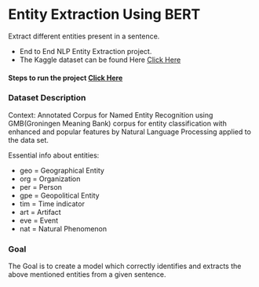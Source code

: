 # Entity Extraction Using BERT
Extract different entities present in a sentence.

- End to End NLP Entity Extraction project.
- The Kaggle dataset can be found Here [Click Here](https://www.kaggle.com/abhinavwalia95/entity-annotated-corpus)

####  Steps to run the project [Click Here](https://github.com/R-aryan/Jigsaw-Toxic-Comment-Classification/blob/develop/backend/README.md)

### Dataset Description

Context:
Annotated Corpus for Named Entity Recognition using GMB(Groningen Meaning Bank) corpus for entity classification with enhanced and popular features by Natural Language Processing applied to the data set.

Essential info about entities:

- geo = Geographical Entity
- org = Organization
- per = Person
- gpe = Geopolitical Entity
- tim = Time indicator
- art = Artifact
- eve = Event
- nat = Natural Phenomenon

### Goal

The Goal is to  create a model which correctly identifies and extracts the above mentioned entities from a given sentence.


